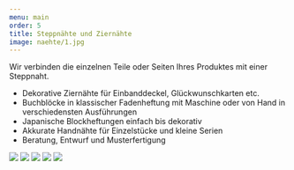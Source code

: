 ```yaml
---
menu: main
order: 5
title: Steppnähte und Ziernähte
image: naehte/1.jpg
---
```

Wir verbinden die einzelnen Teile oder Seiten Ihres Produktes mit einer Steppnaht.

- Dekorative Ziernähte für Einbanddeckel, Glückwunschkarten etc.
- Buchblöcke in klassischer Fadenheftung mit Maschine oder von Hand in verschiedensten Ausführungen
- Japanische Blockheftungen einfach bis dekorativ
- Akkurate Handnähte für Einzelstücke und kleine Serien
- Beratung, Entwurf und Musterfertigung

![](naehte/2.jpg)
![](naehte/3.jpg)
![](naehte/4.jpg)
![](naehte/5.jpg)
![](naehte/6.jpg)